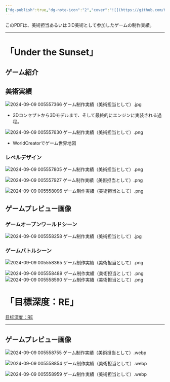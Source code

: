 ```yaml
---
{"dg-publish":true,"dg-note-icon":"2","cover":"![](https://github.com/Kairitsuhou/ImageHost/blob/main/Publish%20%E3%80%8AUnder%20the%20Sunset%E3%80%8B.png?raw=true)","description":"/","tags":["project"],"platform":"Unity,Unreal,Blenderなど","permalink":"/900.Publish/ゲーム制作実績（美術担当として）/","dgPassFrontmatter":true,"noteIcon":"2"}
---
```


このPDFは、美術担当あるいは３D美術として参加したゲームの制作実績。

---
# 「Under the Sunset」
## ゲーム紹介

## 美術実績
![2024-09-09 005557366 ゲーム制作実績（美術担当として）.jpg](/img/user/700.Attachments/2024-09-09%20005557366%20%E3%82%B2%E3%83%BC%E3%83%A0%E5%88%B6%E4%BD%9C%E5%AE%9F%E7%B8%BE%EF%BC%88%E7%BE%8E%E8%A1%93%E6%8B%85%E5%BD%93%E3%81%A8%E3%81%97%E3%81%A6%EF%BC%89.jpg)
- 2Dコンセプトから3Dモデルまで、そして最終的にエンジンに実装される過程。

![2024-09-09 005557630 ゲーム制作実績（美術担当として）.png](/img/user/700.Attachments/2024-09-09%20005557630%20%E3%82%B2%E3%83%BC%E3%83%A0%E5%88%B6%E4%BD%9C%E5%AE%9F%E7%B8%BE%EF%BC%88%E7%BE%8E%E8%A1%93%E6%8B%85%E5%BD%93%E3%81%A8%E3%81%97%E3%81%A6%EF%BC%89.png)
- WorldCreatorでゲーム世界地図

### レベルデザイン
![2024-09-09 005557805 ゲーム制作実績（美術担当として）.png](/img/user/700.Attachments/2024-09-09%20005557805%20%E3%82%B2%E3%83%BC%E3%83%A0%E5%88%B6%E4%BD%9C%E5%AE%9F%E7%B8%BE%EF%BC%88%E7%BE%8E%E8%A1%93%E6%8B%85%E5%BD%93%E3%81%A8%E3%81%97%E3%81%A6%EF%BC%89.png)

![2024-09-09 005557927 ゲーム制作実績（美術担当として）.png](/img/user/700.Attachments/2024-09-09%20005557927%20%E3%82%B2%E3%83%BC%E3%83%A0%E5%88%B6%E4%BD%9C%E5%AE%9F%E7%B8%BE%EF%BC%88%E7%BE%8E%E8%A1%93%E6%8B%85%E5%BD%93%E3%81%A8%E3%81%97%E3%81%A6%EF%BC%89.png)

![2024-09-09 005558096 ゲーム制作実績（美術担当として）.png](/img/user/700.Attachments/2024-09-09%20005558096%20%E3%82%B2%E3%83%BC%E3%83%A0%E5%88%B6%E4%BD%9C%E5%AE%9F%E7%B8%BE%EF%BC%88%E7%BE%8E%E8%A1%93%E6%8B%85%E5%BD%93%E3%81%A8%E3%81%97%E3%81%A6%EF%BC%89.png)

## ゲームプレビュー画像
### ゲームオープンワールドシーン
![2024-09-09 005558258 ゲーム制作実績（美術担当として）.jpg](/img/user/700.Attachments/2024-09-09%20005558258%20%E3%82%B2%E3%83%BC%E3%83%A0%E5%88%B6%E4%BD%9C%E5%AE%9F%E7%B8%BE%EF%BC%88%E7%BE%8E%E8%A1%93%E6%8B%85%E5%BD%93%E3%81%A8%E3%81%97%E3%81%A6%EF%BC%89.jpg)

### ゲームバトルシーン
![2024-09-09 005558365 ゲーム制作実績（美術担当として）.png](/img/user/700.Attachments/2024-09-09%20005558365%20%E3%82%B2%E3%83%BC%E3%83%A0%E5%88%B6%E4%BD%9C%E5%AE%9F%E7%B8%BE%EF%BC%88%E7%BE%8E%E8%A1%93%E6%8B%85%E5%BD%93%E3%81%A8%E3%81%97%E3%81%A6%EF%BC%89.png)

![2024-09-09 005558489 ゲーム制作実績（美術担当として）.png](/img/user/700.Attachments/2024-09-09%20005558489%20%E3%82%B2%E3%83%BC%E3%83%A0%E5%88%B6%E4%BD%9C%E5%AE%9F%E7%B8%BE%EF%BC%88%E7%BE%8E%E8%A1%93%E6%8B%85%E5%BD%93%E3%81%A8%E3%81%97%E3%81%A6%EF%BC%89.png)
![2024-09-09 005558590 ゲーム制作実績（美術担当として）.png](/img/user/700.Attachments/2024-09-09%20005558590%20%E3%82%B2%E3%83%BC%E3%83%A0%E5%88%B6%E4%BD%9C%E5%AE%9F%E7%B8%BE%EF%BC%88%E7%BE%8E%E8%A1%93%E6%8B%85%E5%BD%93%E3%81%A8%E3%81%97%E3%81%A6%EF%BC%89.png)

# 「目標深度：RE」
[目标深度：RE](https://www.gcores.com/games/105314)

---
## ゲームプレビュー画像
![2024-09-09 005558755 ゲーム制作実績（美術担当として）.webp](/img/user/700.Attachments/2024-09-09%20005558755%20%E3%82%B2%E3%83%BC%E3%83%A0%E5%88%B6%E4%BD%9C%E5%AE%9F%E7%B8%BE%EF%BC%88%E7%BE%8E%E8%A1%93%E6%8B%85%E5%BD%93%E3%81%A8%E3%81%97%E3%81%A6%EF%BC%89.webp)

![2024-09-09 005558854 ゲーム制作実績（美術担当として）.webp](/img/user/700.Attachments/2024-09-09%20005558854%20%E3%82%B2%E3%83%BC%E3%83%A0%E5%88%B6%E4%BD%9C%E5%AE%9F%E7%B8%BE%EF%BC%88%E7%BE%8E%E8%A1%93%E6%8B%85%E5%BD%93%E3%81%A8%E3%81%97%E3%81%A6%EF%BC%89.webp)

![2024-09-09 005558959 ゲーム制作実績（美術担当として）.webp](/img/user/700.Attachments/2024-09-09%20005558959%20%E3%82%B2%E3%83%BC%E3%83%A0%E5%88%B6%E4%BD%9C%E5%AE%9F%E7%B8%BE%EF%BC%88%E7%BE%8E%E8%A1%93%E6%8B%85%E5%BD%93%E3%81%A8%E3%81%97%E3%81%A6%EF%BC%89.webp)